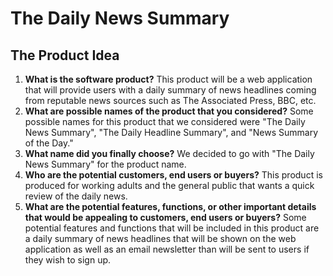 # The Daily News Summary

## The Product Idea
1. **What is the software product?** This product will be a web application that will provide users with a daily summary of news headlines coming from reputable news sources such as The Associated Press, BBC, etc.
2. **What are possible names of the product that you considered?** Some possible names for this product that we considered were "The Daily News Summary", "The Daily Headline Summary", and "News Summary of the Day."
3. **What name did you finally choose?** We decided to go with "The Daily News Summary" for the product name.
4. **Who are the potential customers, end users or buyers?** This product is produced for working adults and the general public that wants a quick review of the daily news.
5. **What are the potential features, functions, or other important details that would be appealing to customers, end users or buyers?** Some potential features and functions that will be included in this product are a daily summary of news headlines that will be shown on the web application as well as an email newsletter than will be sent to users if they wish to sign up.

